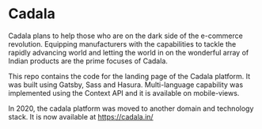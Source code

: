 # Cadala

Cadala plans to help those who are on the dark side of the e-commerce revolution. Equipping manufacturers with the capabilities to tackle the rapidly advancing world and letting the world in on the wonderful array of Indian products are the prime focuses of Cadala.

This repo contains the code for the landing page of the Cadala platform. It was built using Gatsby, Sass and Hasura. Multi-language capability was implemented using the Context API and it is available on mobile-views.

In 2020, the cadala platform was moved to another domain and technology stack. It is now available at https://cadala.in/
